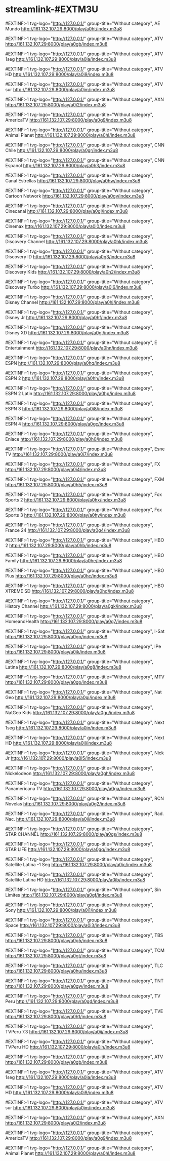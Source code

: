 # streamlink-#EXTM3U

#EXTINF:-1 tvg-logo="http://127.0.0.1/" group-title="Without category", AE Mundo
http://161.132.107.29:8000/play/a0ht/index.m3u8

#EXTINF:-1 tvg-logo="http://127.0.0.1/" group-title="Without category", ATV
http://161.132.107.29:8000/play/a0gb/index.m3u8

#EXTINF:-1 tvg-logo="http://127.0.0.1/" group-title="Without category", ATV 1seg
http://161.132.107.29:8000/play/a0ia/index.m3u8

#EXTINF:-1 tvg-logo="http://127.0.0.1/" group-title="Without category", ATV HD
http://161.132.107.29:8000/play/a0i9/index.m3u8

#EXTINF:-1 tvg-logo="http://127.0.0.1/" group-title="Without category", ATV sur
http://161.132.107.29:8000/play/a0im/index.m3u8

#EXTINF:-1 tvg-logo="http://127.0.0.1/" group-title="Without category", AXN
http://161.132.107.29:8000/play/a0i2/index.m3u8

#EXTINF:-1 tvg-logo="http://127.0.0.1/" group-title="Without category", AmericaTV
http://161.132.107.29:8000/play/a0g9/index.m3u8

#EXTINF:-1 tvg-logo="http://127.0.0.1/" group-title="Without category", Animal Planet
http://161.132.107.29:8000/play/a0hl/index.m3u8

#EXTINF:-1 tvg-logo="http://127.0.0.1/" group-title="Without category", CNN Chile
http://161.132.107.29:8000/play/a0gr/index.m3u8

#EXTINF:-1 tvg-logo="http://127.0.0.1/" group-title="Without category", CNN Espanol
http://161.132.107.29:8000/play/a0h3/index.m3u8

#EXTINF:-1 tvg-logo="http://127.0.0.1/" group-title="Without category", Canal Estrellas
http://161.132.107.29:8000/play/a0hw/index.m3u8

#EXTINF:-1 tvg-logo="http://127.0.0.1/" group-title="Without category", Cartoon Network
http://161.132.107.29:8000/play/a0gv/index.m3u8

#EXTINF:-1 tvg-logo="http://127.0.0.1/" group-title="Without category", Cinecanal
http://161.132.107.29:8000/play/a0gl/index.m3u8

#EXTINF:-1 tvg-logo="http://127.0.0.1/" group-title="Without category", Cinemax
http://161.132.107.29:8000/play/a0i0/index.m3u8

#EXTINF:-1 tvg-logo="http://127.0.0.1/" group-title="Without category", Discovery Channel
http://161.132.107.29:8000/play/a0hk/index.m3u8

#EXTINF:-1 tvg-logo="http://127.0.0.1/" group-title="Without category", Discovery ID
http://161.132.107.29:8000/play/a0g3/index.m3u8

#EXTINF:-1 tvg-logo="http://127.0.0.1/" group-title="Without category", Discovery Kids
http://161.132.107.29:8000/play/a0h2/index.m3u8

#EXTINF:-1 tvg-logo="http://127.0.0.1/" group-title="Without category", Discovery Turbo
http://161.132.107.29:8000/play/a0i6/index.m3u8

#EXTINF:-1 tvg-logo="http://127.0.0.1/" group-title="Without category", Disney Channel
http://161.132.107.29:8000/play/a0hj/index.m3u8

#EXTINF:-1 tvg-logo="http://127.0.0.1/" group-title="Without category", Disney Jr
http://161.132.107.29:8000/play/a0hf/index.m3u8

#EXTINF:-1 tvg-logo="http://127.0.0.1/" group-title="Without category", Disney XD
http://161.132.107.29:8000/play/a0gi/index.m3u8

#EXTINF:-1 tvg-logo="http://127.0.0.1/" group-title="Without category", E Entertainment
http://161.132.107.29:8000/play/a0hn/index.m3u8

#EXTINF:-1 tvg-logo="http://127.0.0.1/" group-title="Without category", ESPN
http://161.132.107.29:8000/play/a0hq/index.m3u8

#EXTINF:-1 tvg-logo="http://127.0.0.1/" group-title="Without category", ESPN 2
http://161.132.107.29:8000/play/a0hh/index.m3u8

#EXTINF:-1 tvg-logo="http://127.0.0.1/" group-title="Without category", ESPN 2 Latin
http://161.132.107.29:8000/play/a0hp/index.m3u8

#EXTINF:-1 tvg-logo="http://127.0.0.1/" group-title="Without category", ESPN 3
http://161.132.107.29:8000/play/a0i8/index.m3u8

#EXTINF:-1 tvg-logo="http://127.0.0.1/" group-title="Without category", ESPN 4
http://161.132.107.29:8000/play/a0gc/index.m3u8

#EXTINF:-1 tvg-logo="http://127.0.0.1/" group-title="Without category", Enlace
http://161.132.107.29:8000/play/a0h0/index.m3u8

#EXTINF:-1 tvg-logo="http://127.0.0.1/" group-title="Without category", Esne TV
http://161.132.107.29:8000/play/a0i7/index.m3u8

#EXTINF:-1 tvg-logo="http://127.0.0.1/" group-title="Without category", FX
http://161.132.107.29:8000/play/a0i4/index.m3u8

#EXTINF:-1 tvg-logo="http://127.0.0.1/" group-title="Without category", FXM
http://161.132.107.29:8000/play/a0h5/index.m3u8

#EXTINF:-1 tvg-logo="http://127.0.0.1/" group-title="Without category", Fox Sports 2
http://161.132.107.29:8000/play/a0hx/index.m3u8

#EXTINF:-1 tvg-logo="http://127.0.0.1/" group-title="Without category", Fox Sports 3
http://161.132.107.29:8000/play/a0hy/index.m3u8

#EXTINF:-1 tvg-logo="http://127.0.0.1/" group-title="Without category", France 24
http://161.132.107.29:8000/play/a0g4/index.m3u8

#EXTINF:-1 tvg-logo="http://127.0.0.1/" group-title="Without category", HBO 2
http://161.132.107.29:8000/play/a0hb/index.m3u8

#EXTINF:-1 tvg-logo="http://127.0.0.1/" group-title="Without category", HBO Family
http://161.132.107.29:8000/play/a0he/index.m3u8

#EXTINF:-1 tvg-logo="http://127.0.0.1/" group-title="Without category", HBO Plus
http://161.132.107.29:8000/play/a0hc/index.m3u8

#EXTINF:-1 tvg-logo="http://127.0.0.1/" group-title="Without category", HBO XTREME SD
http://161.132.107.29:8000/play/a0hd/index.m3u8

#EXTINF:-1 tvg-logo="http://127.0.0.1/" group-title="Without category", History Channel
http://161.132.107.29:8000/play/a0gk/index.m3u8

#EXTINF:-1 tvg-logo="http://127.0.0.1/" group-title="Without category", HomeandHealth
http://161.132.107.29:8000/play/a0g7/index.m3u8

#EXTINF:-1 tvg-logo="http://127.0.0.1/" group-title="Without category", I-Sat
http://161.132.107.29:8000/play/a0gn/index.m3u8

#EXTINF:-1 tvg-logo="http://127.0.0.1/" group-title="Without category", IPe
http://161.132.107.29:8000/play/a0ik/index.m3u8

#EXTINF:-1 tvg-logo="http://127.0.0.1/" group-title="Without category", Latina
http://161.132.107.29:8000/play/a0g8/index.m3u8

#EXTINF:-1 tvg-logo="http://127.0.0.1/" group-title="Without category", MTV
http://161.132.107.29:8000/play/a0go/index.m3u8

#EXTINF:-1 tvg-logo="http://127.0.0.1/" group-title="Without category", Nat Geo
http://161.132.107.29:8000/play/a0gj/index.m3u8

#EXTINF:-1 tvg-logo="http://127.0.0.1/" group-title="Without category", NatGeo Kids
http://161.132.107.29:8000/play/a0gu/index.m3u8

#EXTINF:-1 tvg-logo="http://127.0.0.1/" group-title="Without category", Next 1seg
http://161.132.107.29:8000/play/a0in/index.m3u8

#EXTINF:-1 tvg-logo="http://127.0.0.1/" group-title="Without category", Next HD
http://161.132.107.29:8000/play/a0il/index.m3u8

#EXTINF:-1 tvg-logo="http://127.0.0.1/" group-title="Without category", Nick Jr
http://161.132.107.29:8000/play/a0i5/index.m3u8

#EXTINF:-1 tvg-logo="http://127.0.0.1/" group-title="Without category", Nickelodeon
http://161.132.107.29:8000/play/a0gh/index.m3u8

#EXTINF:-1 tvg-logo="http://127.0.0.1/" group-title="Without category", Panamericana TV
http://161.132.107.29:8000/play/a0ga/index.m3u8

#EXTINF:-1 tvg-logo="http://127.0.0.1/" group-title="Without category", RCN Novelas
http://161.132.107.29:8000/play/a0g2/index.m3u8

#EXTINF:-1 tvg-logo="http://127.0.0.1/" group-title="Without category", Rad. Nac.
http://161.132.107.29:8000/play/a0ii/index.m3u8

#EXTINF:-1 tvg-logo="http://127.0.0.1/" group-title="Without category", STAR CHANNEL
http://161.132.107.29:8000/play/a0gs/index.m3u8

#EXTINF:-1 tvg-logo="http://127.0.0.1/" group-title="Without category", STAR LIFE
http://161.132.107.29:8000/play/a0gq/index.m3u8

#EXTINF:-1 tvg-logo="http://127.0.0.1/" group-title="Without category", Satellite Latina -1 Seg
http://161.132.107.29:8000/play/a0ic/index.m3u8

#EXTINF:-1 tvg-logo="http://127.0.0.1/" group-title="Without category", Satellite Latina HD
http://161.132.107.29:8000/play/a0ib/index.m3u8

#EXTINF:-1 tvg-logo="http://127.0.0.1/" group-title="Without category", Sin Limites
http://161.132.107.29:8000/play/a0gf/index.m3u8

#EXTINF:-1 tvg-logo="http://127.0.0.1/" group-title="Without category", Sony
http://161.132.107.29:8000/play/a0i1/index.m3u8

#EXTINF:-1 tvg-logo="http://127.0.0.1/" group-title="Without category", Space
http://161.132.107.29:8000/play/a0i3/index.m3u8

#EXTINF:-1 tvg-logo="http://127.0.0.1/" group-title="Without category", TBS
http://161.132.107.29:8000/play/a0g5/index.m3u8

#EXTINF:-1 tvg-logo="http://127.0.0.1/" group-title="Without category", TCM
http://161.132.107.29:8000/play/a0gt/index.m3u8

#EXTINF:-1 tvg-logo="http://127.0.0.1/" group-title="Without category", TLC
http://161.132.107.29:8000/play/a0hu/index.m3u8

#EXTINF:-1 tvg-logo="http://127.0.0.1/" group-title="Without category", TNT
http://161.132.107.29:8000/play/a0gw/index.m3u8

#EXTINF:-1 tvg-logo="http://127.0.0.1/" group-title="Without category", TV Peru
http://161.132.107.29:8000/play/a0gd/index.m3u8

#EXTINF:-1 tvg-logo="http://127.0.0.1/" group-title="Without category", TVE
http://161.132.107.29:8000/play/a0h1/index.m3u8

#EXTINF:-1 tvg-logo="http://127.0.0.1/" group-title="Without category", TVPeru 7.3
http://161.132.107.29:8000/play/a0ij/index.m3u8

#EXTINF:-1 tvg-logo="http://127.0.0.1/" group-title="Without category", TVPeru HD
http://161.132.107.29:8000/play/a0ih/index.m3u8

#EXTINF:-1 tvg-logo="http://127.0.0.1/" group-title="Without category", ATV
http://161.132.107.29:8000/play/a0gb/index.m3u8

#EXTINF:-1 tvg-logo="http://127.0.0.1/" group-title="Without category", ATV 1seg
http://161.132.107.29:8000/play/a0ia/index.m3u8

#EXTINF:-1 tvg-logo="http://127.0.0.1/" group-title="Without category", ATV HD
http://161.132.107.29:8000/play/a0i9/index.m3u8

#EXTINF:-1 tvg-logo="http://127.0.0.1/" group-title="Without category", ATV sur
http://161.132.107.29:8000/play/a0im/index.m3u8

#EXTINF:-1 tvg-logo="http://127.0.0.1/" group-title="Without category", AXN
http://161.132.107.29:8000/play/a0i2/index.m3u8

#EXTINF:-1 tvg-logo="http://127.0.0.1/" group-title="Without category", AmericaTV
http://161.132.107.29:8000/play/a0g9/index.m3u8

#EXTINF:-1 tvg-logo="http://127.0.0.1/" group-title="Without category", Animal Planet
http://161.132.107.29:8000/play/a0hl/index.m3u8

